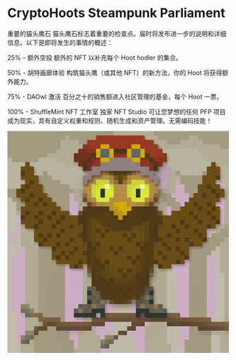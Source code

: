 # CryptoHoots Steampunk Parliament

重要的猫头鹰石
猫头鹰石标志着重要的检查点。届时将发布进一步的说明和详细信息。以下是即将发生的事情的概述：

25% - 额外空投
额外的 NFT 以补充每个 Hoot hodler 的集合。

50% - 胡特画廊体验
构筑猫头鹰（或其他 NFT）的新方法，你的 Hoot 将获得额外能力。

75% - DAOwl 激活
百分之十的销售额进入社区管理的基金，每个 Hoot 一票。

100% - ShuffleMint NFT 工作室
独家 NFT Studio 可让您梦想的任何 PFP 项目成为现实，具有自定义权重和规则、随机生成和资产管理。无需编码技能！

![NFT](unnamed.png)
